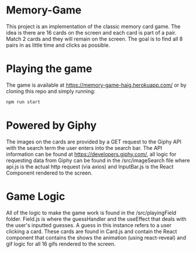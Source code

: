 # Memory-Game
This project is an implementation of the classic memory card game. The idea is there are 16 cards on the screen and each card is part of a pair. Match 2 cards and they will remain on the screen. The goal is to find all 8 pairs in as little time and clicks as possible. 

# Playing the game
The game is available at https://memory-game-haig.herokuapp.com/ or by cloning this repo and simply running:
```bash
npm run start
```

# Powered by Giphy
The images on the cards are provided by a GET request to the Giphy API with the search term the user enters into the search bar. The API information can be found at https://developers.giphy.com/, all logic for requesting data from Giphy can be found in the /src/imageSearch file where api.js is the actual http request (via axios) and InputBar.js is the React Component rendered to the screen.

# Game Logic
All of the logic to make the game work is found in the /src/playingField folder. Field.js is where the guessHandler and the useEffect that deals with the user's inputted guesses. A guess in this instance refers to a user clicking a card. These cards are found in Card.js and contain the React component that contains the shows the animation (using react-reveal) and gif logic for all 16 gifs rendered to the screen.
